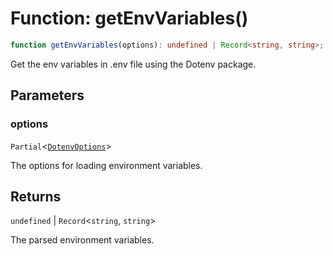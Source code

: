 # Function: getEnvVariables()

```ts
function getEnvVariables(options): undefined | Record<string, string>;
```

Get the env variables in .env file using the Dotenv package.

## Parameters

### options

`Partial`\<[`DotenvOptions`](../../options/DotenvConfig/interfaces/DotenvOptions.md)\>

The options for loading environment variables.

## Returns

`undefined` \| `Record`\<`string`, `string`\>

The parsed environment variables.

